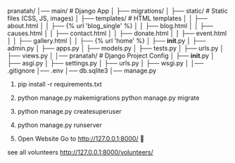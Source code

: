 pranatah/
│── main/               # Django App
│   ├── migrations/
│   ├── static/         # Static files (CSS, JS, images)
│   ├── templates/      # HTML templates
│   │   ├── about.html
│   │   ├── {% url 'blog_single' %}
│   │   ├── blog.html
│   │   ├── causes.html
│   │   ├── contact.html
│   │   ├── donate.html
│   │   ├── event.html
│   │   ├── gallery.html
│   │   ├── {% url 'home' %}
│   ├── __init__.py
│   ├── admin.py
│   ├── apps.py
│   ├── models.py
│   ├── tests.py
│   ├── urls.py
│   ├── views.py
│
│── pranatah/           # Django Project Config
│   ├── __init__.py
│   ├── asgi.py
│   ├── settings.py
│   ├── urls.py
│   ├── wsgi.py
│
│── .gitignore
│── .env
│── db.sqlite3
│── manage.py


1. pip install -r requirements.txt
2. python manage.py makemigrations
    python manage.py migrate

3. python manage.py createsuperuser
4. python manage.py runserver
5. Open Website
    Go to http://127.0.0.1:8000/ 🎉

see all volunteers
http://127.0.0.1:8000/volunteers/    

